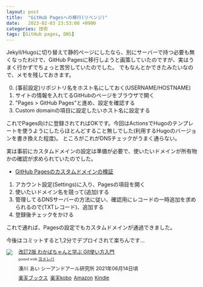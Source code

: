 ```yaml
---
layout: post
title:  "GitHub Pagesへの移行(リベンジ)"
date:   2023-02-03 23:53:08 +0900
categories: 技術
tags: [GitHub pages, DNS]
---
```

Jekyll/Hugoに切り替えて静的ページにしたなら、別にサーバーで持つ必要も無くなったわけで、GitHub Pagesに移行しようと画策していたのですが、実はうまく行かずでちょっと苦労していたのでした。
でもなんとかできたみたいなので、メモを残しておきます。

0. (事前設定)リポジトリ名をホスト名にしておく(USERNAME/HOSTNAME)
1. サイトの情報を入れてるGitHubのページをブラウザで開く
2. "Pages > GitHub Pages"と進め、設定を確認する
3. Custom domainの項目に設定したいホスト名に設定する

これでPages向けに登録されてればOKです。今回はActionsでHugoのテンプレートを使うようにしたらほとんどすること無しでした(利用するHugoのバージョンを書き換えた程度)。
ところがこれがDNSチェックがうまく通らない。

実は事前にカスタムドメインの設定は準備が必要で、使いたいドメインが所有物かの確認が求められていたのでした。

- [GitHub Pagesのカスタムドメインの検証](https://docs.github.com/ja/pages/configuring-a-custom-domain-for-your-github-pages-site/verifying-your-custom-domain-for-github-pages)

1. アカウント設定(Settings)に入り、Pagesの項目を開く
2. 使いたいドメイン名を競って(追加)する
3. 管理してるDNSサーバーの方法に従い、確認用にレコードの一時追加を求められるので(TXTレコード)、追加する
4. 登録後チェックをかける

これで通れば、Pagesの設定でもカスタムドメインが通過できました。

今後はコミットすると1,2分でデプロイされて楽ちんです…

<div class="booklink-box" style="text-align:left;padding-bottom:20px;font-size:small;zoom: 1;overflow: hidden;"><div class="booklink-image" style="float:left;margin:0 15px 10px 0;"><a href="//af.moshimo.com/af/c/click?a_id=1175594&p_id=56&pc_id=56&pl_id=637&s_v=b5Rz2P0601xu&url=http%3A%2F%2Fbooks.rakuten.co.jp%2Frb%2F16655117%2F" target="_blank" rel="nofollow" ><img src="https://thumbnail.image.rakuten.co.jp/@0_mall/book/cabinet/3430/9784863543430.jpg?_ex=200x200" style="border: none;" /></a><img src="//i.moshimo.com/af/i/impression?a_id=1175594&p_id=56&pc_id=56&pl_id=637" width="1" height="1" style="border:none;"></div><div class="booklink-info" style="line-height:120%;zoom: 1;overflow: hidden;"><div class="booklink-name" style="margin-bottom:10px;line-height:120%"><a href="//af.moshimo.com/af/c/click?a_id=1175594&p_id=56&pc_id=56&pl_id=637&s_v=b5Rz2P0601xu&url=http%3A%2F%2Fbooks.rakuten.co.jp%2Frb%2F16655117%2F" target="_blank" rel="nofollow" >改訂2版 わかばちゃんと学ぶ Git使い方入門</a><img src="//i.moshimo.com/af/i/impression?a_id=1175594&p_id=56&pc_id=56&pl_id=637" width="1" height="1" style="border:none;"><div class="booklink-powered-date" style="font-size:8pt;margin-top:5px;font-family:verdana;line-height:120%">posted with <a href="https://yomereba.com" rel="nofollow" target="_blank">ヨメレバ</a></div></div><div class="booklink-detail" style="margin-bottom:5px;">湊川 あい シーアンドアール研究所 2021年06月14日頃    </div><div class="booklink-link2" style="margin-top:10px;"><div class="shoplinkrakuten" style="display:inline;margin-right:5px"><a href="//af.moshimo.com/af/c/click?a_id=1175594&p_id=56&pc_id=56&pl_id=637&s_v=b5Rz2P0601xu&url=http%3A%2F%2Fbooks.rakuten.co.jp%2Frb%2F16655117%2F" target="_blank" rel="nofollow" >楽天ブックス</a><img src="//i.moshimo.com/af/i/impression?a_id=1175594&p_id=56&pc_id=56&pl_id=637" width="1" height="1" style="border:none;"></div><div class="shoplinkrakukobo" style="display:inline;margin-right:5px"><a href="//af.moshimo.com/af/c/click?a_id=1175594&p_id=56&pc_id=56&pl_id=637&s_v=b5Rz2P0601xu&url=https%3A%2F%2Fbooks.rakuten.co.jp%2Frk%2F506bbabe7e2a3117a2d07a9f60a1f77d%2F" target="_blank" rel="nofollow" >楽天kobo</a><img src="//i.moshimo.com/af/i/impression?a_id=1175594&p_id=56&pc_id=56&pl_id=637" width="1" height="1" style="border:none;"></div><div class="shoplinkamazon" style="display:inline;margin-right:5px"><a href="//af.moshimo.com/af/c/click?a_id=920708&p_id=170&pc_id=185&pl_id=4062&s_v=b5Rz2P0601xu&url=https%3A%2F%2Fwww.amazon.co.jp%2Fexec%2Fobidos%2FASIN%2F4863543433" target="_blank" rel="nofollow" >Amazon</a></div><div class="shoplinkkindle" style="display:inline;margin-right:5px"><a href="//af.moshimo.com/af/c/click?a_id=920708&p_id=170&pc_id=185&pl_id=4062&s_v=b5Rz2P0601xu&url=https%3A%2F%2Fwww.amazon.co.jp%2Fgp%2Fsearch%3Fkeywords%3D%25E6%2594%25B9%25E8%25A8%25822%25E7%2589%2588%2520%25E3%2582%258F%25E3%2581%258B%25E3%2581%25B0%25E3%2581%25A1%25E3%2582%2583%25E3%2582%2593%25E3%2581%25A8%25E5%25AD%25A6%25E3%2581%25B6%2520Git%25E4%25BD%25BF%25E3%2581%2584%25E6%2596%25B9%25E5%2585%25A5%25E9%2596%2580%26__mk_ja_JP%3D%2583J%2583%255E%2583J%2583i%26url%3Dnode%253D2275256051" target="_blank" rel="nofollow" >Kindle</a></div>                              	  	  	  	  	</div></div><div class="booklink-footer" style="clear: left"></div></div>
